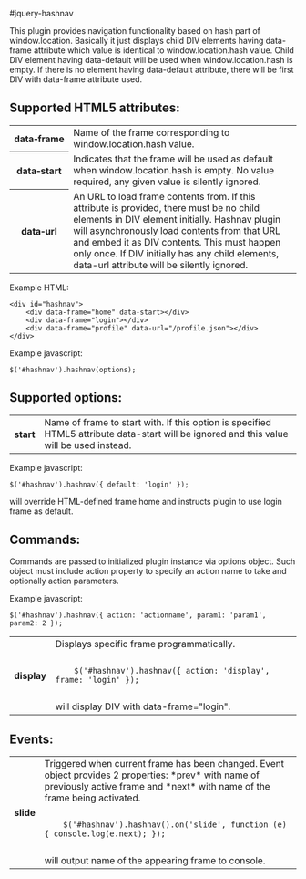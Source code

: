 #jquery-hashnav

This plugin provides navigation functionality based on hash part of window.location.
Basically it just displays child DIV elements having data-frame attribute which value
is identical to window.location.hash value. Child DIV element having data-default
will be used when window.location.hash is empty. If there is no element having data-default
attribute, there will be first DIV with data-frame attribute used.

## Supported HTML5 attributes:

<table>

<tr>
<th>data&#8209;frame</th>
<td>
    Name of the frame corresponding to window.location.hash value.
</td>
</tr>

<tr>
<th>data&#8209;start</th>
<td>
    Indicates that the frame will be used as default when window.location.hash is empty.
    No value required, any given value is silently ignored.
</td>
</tr>

<tr>
<th>data&#8209;url</th>
<td>
    An URL to load frame contents from. If this attribute is provided, there must be
    no child elements in DIV element initially. Hashnav plugin will asynchronously
    load contents from that URL and embed it as DIV contents. This must happen only once.
    If DIV initially has any child elements, data-url attribute will be silently ignored.
</td>
</tr>

</table>

Example HTML:

    <div id="hashnav">
        <div data-frame="home" data-start></div>
        <div data-frame="login"></div>
        <div data-frame="profile" data-url="/profile.json"></div>
    </div>

Example javascript:

    $('#hashnav').hashnav(options);

## Supported options:

<table>

<tr>
<th>start</th>
<td>
    Name of frame to start with. If this option is specified HTML5 attribute data-start
    will be ignored and this value will be used instead.
</td>
</tr>

</table>


Example javascript:

    $('#hashnav').hashnav({ default: 'login' });

will override HTML-defined frame home and instructs plugin to use login frame as default.

## Commands:

Commands are passed to initialized plugin instance via options object. Such object must include
action property to specify an action name to take and optionally action parameters.

Example javascript:

    $('#hashnav').hashnav({ action: 'actionname', param1: 'param1', param2: 2 });

<table>

<tr>
<th>display</th>
<td>
    Displays specific frame programmatically.
    <pre><code>
    $('#hashnav').hashnav({ action: 'display', frame: 'login' });
    </code></pre>
    will display DIV with data-frame="login".
</td>
</tr>

</table>

## Events:

<table>

<tr>
<th>slide</th>
<td>
    Triggered when current frame has been changed. Event object provides 2 properties: *prev* with name
    of previously active frame and *next* with name of the frame being activated.
    <pre><code>
    $('#hashnav').hashnav().on('slide', function (e) { console.log(e.next); });
    </code></pre>
    will output name of the appearing frame to console.
</td>
</tr>

</table>
